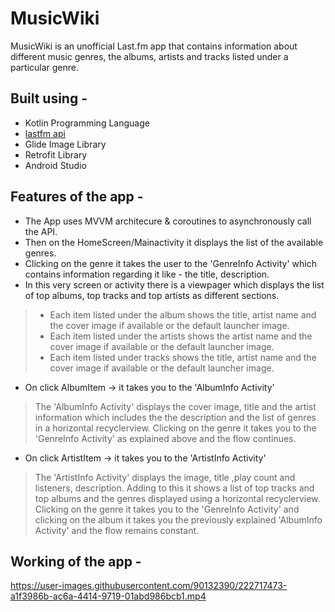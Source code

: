 # MusicWiki
MusicWiki is an unofficial Last.fm app that contains information about different music genres, the albums, artists and tracks listed under a particular genre.

## Built using - 
- Kotlin Programming Language
- [lastfm api](https://www.last.fm/api)
- Glide Image Library
- Retrofit Library
- Android Studio

## Features of the app - 
- The App uses MVVM architecure & coroutines to asynchronously call the API. 
- Then on the HomeScreen/Mainactivity it displays the list of the available genres. 
- Clicking on the genre it takes the user to the 'GenreInfo Activity' which contains information regarding it like - the title, description.
- In this very screen or activity there is a viewpager which displays the list of top albums, top tracks and top artists as different sections.
> - Each item listed under the album shows the title, artist name and the cover image if available or the default launcher image.
> - Each item listed under the artists shows the artist name and the cover image if available or the default launcher image.
> - Each item listed under tracks shows the title, artist name and the cover image if available or the default launcher image.
- On click AlbumItem -> it takes you to the 'AlbumInfo Activity' 
> The 'AlbumInfo Activity' displays the cover image, title and the artist information which includes the the description and the list of genres in a horizontal recyclerview. Clicking on the genre it takes you to the 'GenreInfo Activity' as explained above and the flow continues. 
- On click ArtistItem -> it takes you to the 'ArtistInfo Activity' 
> The 'ArtistInfo Activity' displays the image, title ,play count and listeners, description. Adding to this it shows a list of top tracks and top albums and the genres displayed using a horizontal recyclerview. Clicking on the genre it takes you to the 'GenreInfo Activity' and clicking on the album it takes you the previously explained 'AlbumInfo Activity' and the flow remains constant.

## Working of the app -




https://user-images.githubusercontent.com/90132390/222717473-a1f3986b-ac6a-4414-9719-01abd986bcb1.mp4

